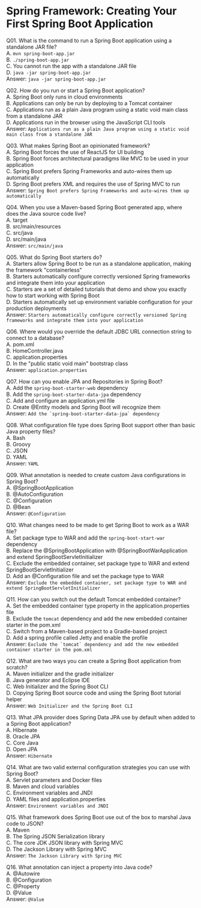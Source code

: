 Spring Framework: Creating Your First Spring Boot Application  
=============================================================  

Q01. What is the command to run a Spring Boot application using a standalone JAR file?  
A. `mvn spring-boot-app.jar`  
B. `./spring-boot-app.jar`  
C. You cannot run the app with a standalone JAR file  
D. `java -jar spring-boot-app.jar`  
Answer: `java -jar spring-boot-app.jar`  

Q02. How do you run or start a Spring Boot application?  
A. Spring Boot only runs in cloud environments  
B. Applications can only be run by deploying to a Tomcat container  
C. Applications run as a plain Java program using a static void main class from a standalone JAR  
D. Applications run in the browser using the JavaScript CLI tools  
Answer: `Applications run as a plain Java program using a static void main class from a standalone JAR`  

Q03. What makes Spring Boot an opinionated framework?  
A. Spring Boot forces the use of ReactJS for UI building  
B. Spring Boot forces architectural paradigms like MVC to be used in your application  
C. Spring Boot prefers Spring Frameworks and auto-wires them up automatically  
D. Spring Boot prefers XML and requires the use of Spring MVC to run  
Answer: `Spring Boot prefers Spring Frameworks and auto-wires them up automatically`  

Q04. When you use a Maven-based Spring Boot generated app, where does the Java source code live?  
A. target  
B. src/main/resources  
C. src/java  
D. src/main/java  
Answer: `src/main/java`  

Q05. What do Spring Boot starters do?  
A. Starters allow Spring Boot to be run as a standalone application, making the framework "containerless"  
B. Starters automatically configure correctly versioned Spring frameworks and integrate them into your application  
C. Starters are a set of detailed tutorials that demo and show you exactly how to start working with Spring Boot  
D. Starters automatically set up environment variable configuration for your production deployments  
Answer: `Starters automatically configure correctly versioned Spring frameworks and integrate them into your application`  

Q06. Where would you override the default JDBC URL connection string to connect to a database?  
A. pom.xml  
B. HomeController.java  
C. application.properties  
D. In the "public static void main" bootstrap class  
Answer: `application.properties`  

Q07. How can you enable JPA and Repositories in Spring Boot?  
A. Add the `spring-boot-starter-web` dependency  
B. Add the `spring-boot-starter-data-jpa` dependency  
C. Add and configure an application.yml file  
D. Create @Entity models and Spring Boot will recognize them  
Answer: ```Add the `spring-boot-starter-data-jpa` dependency```  

Q08. What configuration file type does Spring Boot support other than basic Java property files?  
A. Bash  
B. Groovy  
C. JSON  
D. YAML  
Answer: `YAML`  

Q09. What annotation is needed to create custom Java configurations in Spring Boot?  
A. @SpringBootApplication  
B. @AutoConfiguration  
C. @Configuration  
D. @Bean  
Answer: `@Configuration`  

Q10. What changes need to be made to get Spring Boot to work as a WAR file?  
A. Set package type to WAR and add the `spring-boot-start-war` dependency  
B. Replace the @SpringBootApplication with @SpringBootWarApplication and extend SpringBootServletInitializer  
C. Exclude the embedded container, set package type to WAR and extend SpringBootServletInitializer  
D. Add an @Configuration file and set the package type to WAR  
Answer: `Exclude the embedded container, set package type to WAR and extend SpringBootServletInitializer`  

Q11. How can you switch out the default Tomcat embedded container?  
A. Set the embedded container type property in the application.properties file  
B. Exclude the `tomcat` dependency and add the new embedded container starter in the pom.xml  
C. Switch from a Maven-based project to a Gradle-based project  
D. Add a spring profile called Jetty and enable the profile  
Answer: ```Exclude the `tomcat` dependency and add the new embedded container starter in the pom.xml```  

Q12. What are two ways you can create a Spring Boot application from scratch?  
A. Maven initializer and the gradle initializer  
B. Java generator and Eclipse IDE  
C. Web Initializer and the Spring Boot CLI  
D. Copying Spring Boot source code and using the Spring Boot tutorial helper  
Answer: `Web Initializer and the Spring Boot CLI`  

Q13. What JPA provider does Spring Data JPA use by default when added to a Spring Boot application?  
A. Hibernate  
B. Oracle JPA  
C. Core Java  
D. Open JPA  
Answer: `Hibernate`  

Q14. What are two valid external configuration strategies you can use with Spring Boot?  
A. Servlet parameters and Docker files  
B. Maven and cloud variables  
C. Environment variables and JNDI  
D. YAML files and application.properties  
Answer: `Environment variables and JNDI`  

Q15. What framework does Spring Boot use out of the box to marshal Java code to JSON?  
A. Maven  
B. The Spring JSON Serialization library  
C. The core JDK JSON library with Spring MVC  
D. The Jackson Library with Spring MVC  
Answer: `The Jackson Library with Spring MVC`  

Q16. What annotation can inject a property into Java code?  
A. @Autowire  
B. @Configuration  
C. @Property  
D. @Value  
Answer: `@Value`  